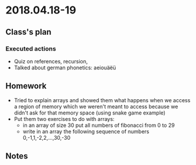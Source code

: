 # 2018.04.18-19 #

## Class's plan ##

### Executed actions ##
- Quiz on references, recursion,
- Talked about german phonetics: aeiouäëü

## Homework ##
- Tried to explain arrays and showed them what happens when we access a region of memory
  which we weren't meant to access because we didn't ask for that memory space (using
  snake game example)
- Put them two exercises to do with arrays:
  * in an array of size 30 put all numbers of fibonacci from 0 to 29
  * write in an array the following sequence of numbers 0,-1,1,-2,2,...,30,-30

## Notes ##
